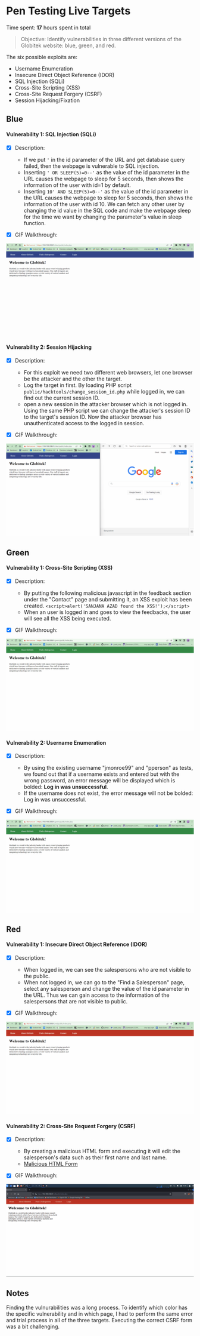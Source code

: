 # Pen Testing Live Targets

Time spent: **17** hours spent in total

> Objective: Identify vulnerabilities in three different versions of the Globitek website: blue, green, and red.

The six possible exploits are:

* Username Enumeration
* Insecure Direct Object Reference (IDOR)
* SQL Injection (SQLi)
* Cross-Site Scripting (XSS)
* Cross-Site Request Forgery (CSRF)
* Session Hijacking/Fixation



## Blue

#### Vulnerability 1: SQL Injection (SQLi)

- [x] Description:
  - If we put `'` in the id parameter of the URL and get database query failed, then the webpage is vulnerable to SQL injection.
  - Inserting `' OR SLEEP(5)=0--'` as the value of the id parameter in the URL causes the webpage to sleep for 5 seconds, then shows the information of the user with id=1 by default.
  - Inserting `10' AND SLEEP(5)=0--'` as the value of the id parameter in the URL causes the webpage to sleep for 5 seconds, then shows the information of the user with id 10. We can fetch any other user by changing the id value in the SQL code and make the webpage sleep for the time we want by changing the parameter's value in sleep function.

- [x] GIF Walkthrough:
<img src="blue_SQLI_vulnerability.gif">


#### Vulnerability 2: Session Hijacking

- [x] Description:
  - For this exploit we need two different web browsers, let one browser be the attacker and the other the target.
  - Log the target in first. By loading PHP script `public/hacktools/change_session_id.php` while logged in, we can find out the current session ID.
  - open a new session in the attacker browser which is not logged in. Using the same PHP script we can change the attacker's session ID to the target's session ID. Now the attacker browser has unauthenticated access to the logged in session.

- [x] GIF Walkthrough:
<img src="blue_SessionHijacking_vulnerability.gif">


## Green

#### Vulnerability 1: Cross-Site Scripting (XSS)

- [x] Description:
  - By putting the following malicious javascript in the feedback section under the "Contact" page and submitting it, an XSS exploit has been created.
 `<script>alert('SANJANA AZAD found the XSS!');</script>`
  - When an user is logged in and goes to view the feedbacks, the user will see all the XSS being executed.

- [x] GIF Walkthrough:
<img src="green_XSS_vulnerability.gif">


#### Vulnerability 2: Username Enumeration

- [x] Description:
  - By using the existing username "jmonroe99" and "pperson" as tests, we found out that if a username exists and entered but with the wrong password, an error message will be displayed which is bolded: **Log in was unsuccessful**.
  - If the username does not exist, the error message will not be bolded: Log in was unsuccessful.

- [x] GIF Walkthrough:
<img src="green_UsernameEnumeration_vulnerability.gif">


## Red

#### Vulnerability 1: Insecure Direct Object Reference (IDOR)

- [x] Description:
  - When logged in, we can see the salespersons who are not visible to the public.
  - When not logged in, we can go to the "Find a Salesperson" page, select any salesperson and change the value of the id parameter in the URL. Thus we can gain access to the information of the salespersons that are not visible to public.

- [x] GIF Walkthrough:
<img src="red_IDOR_vulnerability.gif">


#### Vulnerability 2: Cross-Site Request Forgery (CSRF)

- [x] Description:
  - By creating a malicious HTML form and executing it will edit the salesperson's data such as their first name and last name.
  - [Malicious HTML Form]()

- [x] GIF Walkthrough:
<img src="red_CSRF_vulnerability.gif">


## Notes

Finding the vulnurabilities was a long process. To identify which color has the specific vulnerability and in which page, I had to perform the same error and trial process in all of the three targets. Executing the correct CSRF form was a bit challenging.
